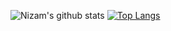 ![Nizam's github stats](https://github-readme-stats.vercel.app/api?username=nizam19&show_icons=true&theme=compact)
[![Top Langs](https://github-readme-stats.vercel.app/api/top-langs/?username=nizam19&layout=compact)](https://github.com/anuraghazra/github-readme-stats)

<!--

### Hi there 👋

**nizam19/nizam19** is a ✨ _special_ ✨ repository because its `README.md` (this file) appears on your GitHub profile.

Here are some ideas to get you started:

- 🔭 I’m currently working on ...
- 🌱 I’m currently learning ...
- 👯 I’m looking to collaborate on ...
- 🤔 I’m looking for help with ...
- 💬 Ask me about ...
- 📫 How to reach me: ...
- 😄 Pronouns: ...
- ⚡ Fun fact: ...
-->
